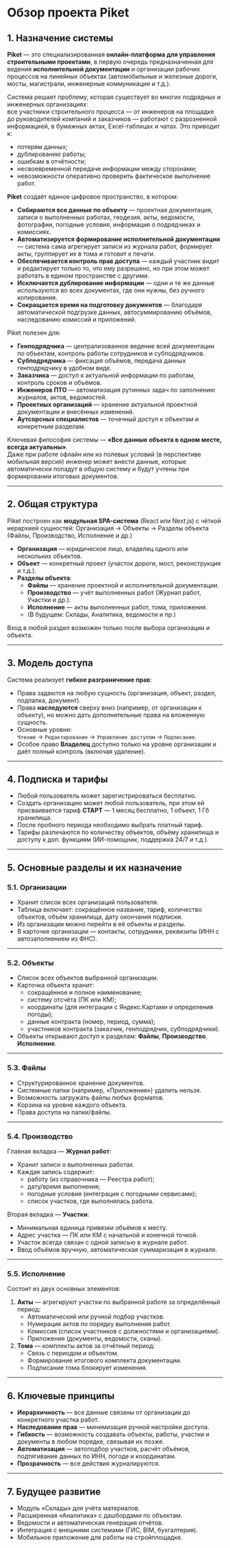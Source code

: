 # Обзор проекта Piket

## 1. Назначение системы

**Piket** — это специализированная **онлайн-платформа для управления строительными проектами**, в первую очередь предназначенная для ведения **исполнительной документации** и организации рабочих процессов на линейных объектах (автомобильные и железные дороги, мосты, магистрали, инженерные коммуникации и т.д.).  

Система решает проблему, которая существует во многих подрядных и инженерных организациях:  
все участники строительного процесса — от инженеров на площадке до руководителей компаний и заказчиков — работают с разрозненной информацией, в бумажных актах, Excel-таблицах и чатах. Это приводит к:
- потерям данных;
- дублированию работы;
- ошибкам в отчётности;
- несвоевременной передаче информации между сторонами;
- невозможности оперативно проверить фактическое выполнение работ.

**Piket** создаёт единое цифровое пространство, в котором:
- **Собираются все данные по объекту** — проектная документация, записи о выполненных работах, геодезия, акты, ведомости, фотографии, погодные условия, информация о подрядчиках и комиссиях.
- **Автоматизируется формирование исполнительной документации** — система сама агрегирует записи из журнала работ, формирует акты, группирует их в тома и готовит к печати.
- **Обеспечивается контроль прав доступа** — каждый участник видит и редактирует только то, что ему разрешено, но при этом может работать в едином пространстве с другими.
- **Исключается дублирование информации** — одни и те же данные используются во всех документах, где они нужны, без ручного копирования.
- **Сокращается время на подготовку документов** — благодаря автоматической подгрузке данных, автосуммированию объёмов, наследованию комиссий и приложений.

Piket полезен для:
- **Генподрядчика** — централизованное ведение всей документации по объектам, контроль работы сотрудников и субподрядчиков.
- **Субподрядчика** — фиксация объёмов, передача данных генподрядчику в удобном виде.
- **Заказчика** — доступ к актуальной информации по работам, контроль сроков и объёмов.
- **Инженеров ПТО** — автоматизация рутинных задач по заполнению журналов, актов, ведомостей.
- **Проектных организаций** — хранение актуальной проектной документации и внесённых изменений.
- **Аутсорсных специалистов** — точечный доступ к объектам и конкретным разделам.

Ключевая философия системы — **«Все данные объекта в одном месте, всегда актуальны»**.  
Даже при работе офлайн или из полевых условий (в перспективе мобильная версия) инженер может внести данные, которые автоматически попадут в общую систему и будут учтены при формировании итоговых документов.

---

## 2. Общая структура
Piket построен как **модульная SPA-система** (React или Next.js) с чёткой иерархией сущностей:
Организация → Объекты → Разделы объекта (Файлы, Производство, Исполнение и др.)
- **Организация** — юридическое лицо, владелец одного или нескольких объектов.
- **Объект** — конкретный проект (участок дороги, мост, реконструкция и т.д.).
- **Разделы объекта**:
  - **Файлы** — хранение проектной и исполнительной документации.
  - **Производство** — учёт выполненных работ (Журнал работ, Участки и др.).
  - **Исполнение** — акты выполненных работ, тома, приложения.
  - (В будущем: Склады, Аналитика, ведомости и пр.)

Вход в любой раздел возможен только после выбора организации и объекта.

---

## 3. Модель доступа
Система реализует **гибкое разграничение прав**:
- Права задаются на любую сущность (организация, объект, раздел, подпапка, документ).
- Права **наследуются** сверху вниз (например, от организации к объекту), но можно дать дополнительные права на вложенную сущность.
- Основные уровни:  
  `Чтение` → `Редактирование` → `Управление доступом` → `Подписание`.
- Особое право **Владелец** доступно только на уровне организации и даёт полный контроль (включая удаление).

---

## 4. Подписка и тарифы
- Любой пользователь может зарегистрироваться бесплатно.
- Создать организацию может любой пользователь, при этом ей присваивается тариф **СТАРТ** — 1 месяц бесплатно, 1 объект, 1 Гб хранилища.
- После пробного периода необходимо выбрать платный тариф.
- Тарифы различаются по количеству объектов, объёму хранилища и доступу к доп. функциям (ИИ-помощник, поддержка 24/7 и т.д.).

---

## 5. Основные разделы и их назначение

### 5.1. Организации
- Хранит список всех организаций пользователя.
- Таблица включает: сокращённое название, тариф, количество объектов, объём хранилища, дату окончания подписки.
- Из организации можно перейти в её объекты и разделы.
- В карточке организации — контакты, сотрудники, реквизиты (ИНН с автозаполнением из ФНС).

---

### 5.2. Объекты
- Список всех объектов выбранной организации.
- Карточка объекта хранит:
  - сокращённое и полное наименование;
  - систему отсчёта (ПК или КМ);
  - координаты (для интеграции с Яндекс.Картами и определения погоды);
  - данные контракта (номер, период, сумма);
  - участников контракта (заказчик, генподрядчик, субподрядчики).
- Объекты открывают доступ к разделам: **Файлы**, **Производство**, **Исполнение**.

---

### 5.3. Файлы
- Структурированное хранение документов.
- Системные папки (например, «Приложения») удалить нельзя.
- Возможность загружать файлы любых форматов.
- Корзина на уровне каждого объекта.
- Права доступа на папки/файлы.

---

### 5.4. Производство
Главная вкладка — **Журнал работ**:
- Хранит записи о выполненных работах.
- Каждая запись содержит:
  - работу (из справочника — Реестра работ);
  - дату/время выполнения;
  - погодные условия (интеграция с погодными сервисами);
  - список участков, где выполнялась работа.

Вторая вкладка — **Участки**:
- Минимальная единица привязки объёмов к месту.
- Адрес участка — ПК или КМ с начальной и конечной точкой.
- Участок всегда связан с одной записью в журнале работ.
- Ввод объёмов вручную, автоматическая суммаризация в журнале.

---

### 5.5. Исполнение
Состоит из двух основных элементов:
1. **Акты** — агрегируют участки по выбранной работе за определённый период:
   - Автоматический или ручной подбор участков.
   - Нумерация актов по порядку выполнения работ.
   - Комиссия (список участников с должностями и организациями).
   - Приложения (документы, ведомости, сканы).
2. **Тома** — комплекты актов за отчётный период:
   - Связь с периодом и объектом.
   - Формирование итогового комплекта документации.
   - Подписание тома блокирует изменения.

---

## 6. Ключевые принципы
- **Иерархичность** — все данные связаны от организации до конкретного участка работ.
- **Наследование прав** — минимизация ручной настройки доступа.
- **Гибкость** — возможность создавать объекты, работы, участки и документы в любом порядке, связывая их позже.
- **Автоматизация** — автоподбор участков, расчёт объёмов, подтягивание данных по ИНН, погоде и координатам.
- **Прозрачность** — все действия журналируются.

---

## 7. Будущее развитие
- Модуль «Склады» для учёта материалов.
- Расширенная «Аналитика» с дашбордами по объектам.
- Ведомости и автоматическая генерация отчётов.
- Интеграция с внешними системами (ГИС, BIM, бухгалтерия).
- Мобильное приложение для работы на стройплощадке.

